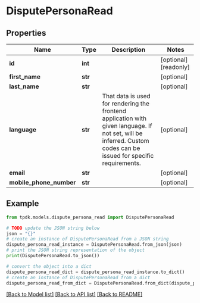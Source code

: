 # DisputePersonaRead



## Properties

Name | Type | Description | Notes
------------ | ------------- | ------------- | -------------
**id** | **int** |  | [optional] [readonly] 
**first_name** | **str** |  | [optional] 
**last_name** | **str** |  | [optional] 
**language** | **str** | That data is used for rendering the frontend application with given language. If not set, will be inferred. Custom codes can be issued for specific requirements. | [optional] 
**email** | **str** |  | [optional] 
**mobile_phone_number** | **str** |  | [optional] 

## Example

```python
from tpdk.models.dispute_persona_read import DisputePersonaRead

# TODO update the JSON string below
json = "{}"
# create an instance of DisputePersonaRead from a JSON string
dispute_persona_read_instance = DisputePersonaRead.from_json(json)
# print the JSON string representation of the object
print(DisputePersonaRead.to_json())

# convert the object into a dict
dispute_persona_read_dict = dispute_persona_read_instance.to_dict()
# create an instance of DisputePersonaRead from a dict
dispute_persona_read_from_dict = DisputePersonaRead.from_dict(dispute_persona_read_dict)
```
[[Back to Model list]](../README.md#documentation-for-models) [[Back to API list]](../README.md#documentation-for-api-endpoints) [[Back to README]](../README.md)



